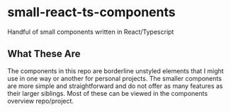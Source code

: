 # small-react-ts-components
Handful of small components written in React/Typescript

## What These Are
The components in this repo are borderline unstyled elements that I might use in one way or another for personal projects. The smaller components are more simple and straightforward
and do not offer as many features as their larger siblings. Most of these can be viewed in the components overview repo/project.
